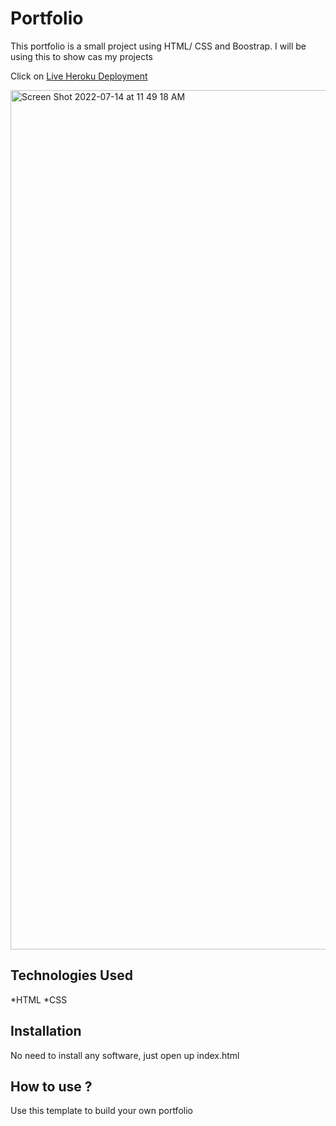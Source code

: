 # Portfolio

This portfolio is a small project using HTML/ CSS and Boostrap. I will be using this to show cas my projects

Click on [Live Heroku Deployment](https://portfolio-nathanaell.herokuapp.com)


<img width="1375" alt="Screen Shot 2022-07-14 at 11 49 18 AM" src="https://user-images.githubusercontent.com/108047437/179049590-fe22cd6b-af50-4446-acbb-78b66746c940.png">



## Technologies Used

*HTML
*CSS

## Installation

No need to install any software, just open up index.html

## How to use ?

Use this template to build your own portfolio
